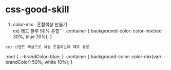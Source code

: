 # css-good-skill
1. color-mix : 혼합색상 만들기  
ex) 레드 블루 50% 혼합```
.container {
backgrountd-color: color-mix(red 30%, blue 70%); 
}
```
ex) 브랜드 색상으로 색상 도출하는데 매우 유용  
```
:root {
 --brandColor: blue;
}
.container {
 background-color: color-mix(var(--brandColor) 50%, white 10%);
 }
 ```
 
